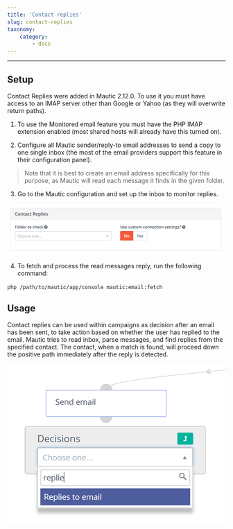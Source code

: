 ```yaml
---
title: 'Contact replies'
slug: contact-replies
taxonomy:
    category:
        - docs
---
```


---------------------
## Setup

Contact Replies were added in Mautic 2.12.0. To use it you must have access to an IMAP server other than Google or Yahoo (as they will overwrite return paths).

1. To use the Monitored email feature you must have the PHP IMAP extension enabled (most shared hosts will already have this turned on).

2. Configure all Mautic sender/reply-to email addresses to send a copy to one single inbox (the most of the email providers support this feature in their configuration panel).  
 
 > Note that it is best to create an email address specifically for this purpose, as Mautic will read each message it finds in the given folder.

3. Go to the Mautic configuration and set up the inbox to monitor replies.

![Contact Replies IMAP folder](contact-replies-imap-folder.png "Contact Replies IMAP folder")

4. To fetch and process the read messages reply, run the following command:

`php /path/to/mautic/app/console mautic:email:fetch`

## Usage

Contact replies can be used within campaigns as decision after an email has been sent, to take action based on whether the user has replied to the email. Mautic tries to read inbox, parse messages, and find replies from the specified contact. The contact, when a match is found, will proceed down the positive path immediately after the reply is detected. 

![Contact Replies campaign decision](contact-replies-campaign-decision.png)

